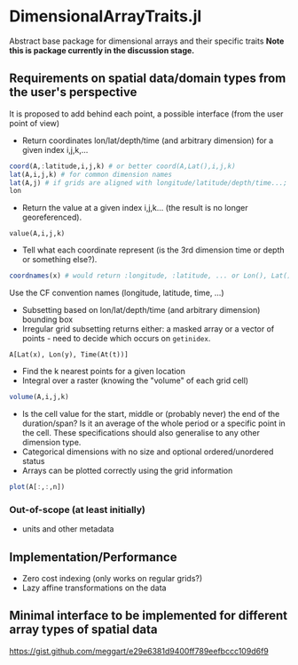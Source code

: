 # DimensionalArrayTraits.jl
Abstract base package for dimensional arrays and their specific traits
__Note this is package currently in the discussion stage.__

## Requirements on spatial data/domain types from the user's perspective

It is proposed to add behind each point, a possible interface (from the user point of view)

*    Return coordinates lon/lat/depth/time (and arbitrary dimension) for a given index i,j,k,...

```julia
coord(A,:latitude,i,j,k) # or better coord(A,Lat(),i,j,k)  
lat(A,i,j,k) # for common dimension names
lat(A,j) # if grids are aligned with longitude/latitude/depth/time...; otherwise an error
lon
```

* Return the value at a given index i,j,k... (the result is no longer georeferenced).

```
value(A,i,j,k)
```

*    Tell what each coordinate represent (is the 3rd dimension time or depth or something else?).

```julia
coordnames(x) # would return :longitude, :latitude, ... or Lon(), Lat()
```
Use the CF convention names (longitude, latitude, time, …)

*    Subsetting based on lon/lat/depth/time (and arbitrary dimension) bounding box
*    Irregular grid subsetting returns either: a masked array or a vector of points - need to decide
     which occurs on `getinidex`.


```
A[Lat(x), Lon(y), Time(At(t))]
```

*    Find the k nearest points for a given location
*    Integral over a raster (knowing the "volume" of each grid cell)

```julia
volume(A,i,j,k)
```

*    Is the cell value for the start, middle or (probably never) the end of the duration/span? Is it an average of the whole period or a specific point in the cell. These specifications should also generalise to any other dimension type.
*    Categorical dimensions with no size and optional ordered/unordered status
*    Arrays can be plotted correctly using the grid information

```julia
plot(A[:,:,n])
```


### Out-of-scope (at least initially) 
*    units and other metadata

## Implementation/Performance 

* Zero cost indexing (only works on regular grids?)
* Lazy affine transformations on the data

## Minimal interface to be implemented for different array types of spatial data

https://gist.github.com/meggart/e29e6381d9400ff789eefbccc109d6f9



